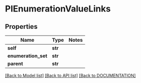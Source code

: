 # PIEnumerationValueLinks

## Properties
Name | Type | Notes
------------ | ------------- | -------------
**self** | **str**
**enumeration_set** | **str**
**parent** | **str**

[[Back to Model list]](../../DOCUMENTATION.md#documentation-for-models) [[Back to API list]](../../DOCUMENTATION.md#documentation-for-api-endpoints) [[Back to DOCUMENTATION]](../../DOCUMENTATION.md)
